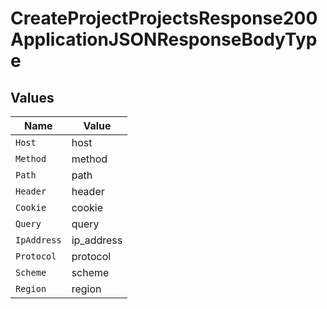 # CreateProjectProjectsResponse200ApplicationJSONResponseBodyType


## Values

| Name        | Value       |
| ----------- | ----------- |
| `Host`      | host        |
| `Method`    | method      |
| `Path`      | path        |
| `Header`    | header      |
| `Cookie`    | cookie      |
| `Query`     | query       |
| `IpAddress` | ip_address  |
| `Protocol`  | protocol    |
| `Scheme`    | scheme      |
| `Region`    | region      |